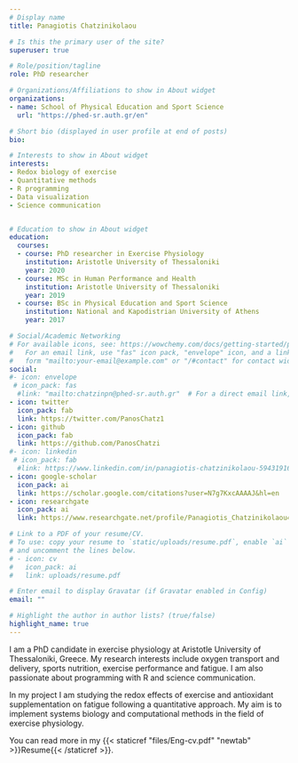 ```yaml
---
# Display name
title: Panagiotis Chatzinikolaou

# Is this the primary user of the site?
superuser: true

# Role/position/tagline
role: PhD researcher

# Organizations/Affiliations to show in About widget
organizations:
- name: School of Physical Education and Sport Science
  url: "https://phed-sr.auth.gr/en"

# Short bio (displayed in user profile at end of posts)
bio: 

# Interests to show in About widget
interests:
- Redox biology of exercise
- Quantitative methods
- R programming
- Data visualization
- Science communication


# Education to show in About widget
education:
  courses:
  - course: PhD researcher in Exercise Physiology
    institution: Aristotle University of Thessaloniki
    year: 2020
  - course: MSc in Human Performance and Health
    institution: Aristotle University of Thessaloniki
    year: 2019
  - course: BSc in Physical Education and Sport Science
    institution: National and Kapodistrian University of Athens
    year: 2017

# Social/Academic Networking
# For available icons, see: https://wowchemy.com/docs/getting-started/page-builder/#icons
#   For an email link, use "fas" icon pack, "envelope" icon, and a link in the
#   form "mailto:your-email@example.com" or "/#contact" for contact widget.
social:
#- icon: envelope
 # icon_pack: fas
  #link: "mailto:chatzinpn@phed-sr.auth.gr"  # For a direct email link, use "mailto:chatzinpn@phed-sr.auth.gr" or '/#contact' to link with contact.
- icon: twitter
  icon_pack: fab
  link: https://twitter.com/PanosChatz1
- icon: github
  icon_pack: fab
  link: https://github.com/PanosChatzi
#- icon: linkedin
 # icon_pack: fab
  #link: https://www.linkedin.com/in/panagiotis-chatzinikolaou-594319168/
- icon: google-scholar
  icon_pack: ai
  link: https://scholar.google.com/citations?user=N7g7KxcAAAAJ&hl=en
- icon: researchgate
  icon_pack: ai
  link: https://www.researchgate.net/profile/Panagiotis_Chatzinikolaou4

# Link to a PDF of your resume/CV.
# To use: copy your resume to `static/uploads/resume.pdf`, enable `ai` icons in `params.toml`, 
# and uncomment the lines below.
# - icon: cv
#   icon_pack: ai
#   link: uploads/resume.pdf

# Enter email to display Gravatar (if Gravatar enabled in Config)
email: ""

# Highlight the author in author lists? (true/false)
highlight_name: true
---
```


I am a PhD candidate in exercise physiology at Aristotle University of Thessaloniki, Greece. My research interests include oxygen transport and delivery, sports nutrition, exercise performance and fatigue. I am also passionate about programming with R and science communication.

In my project I am studying the redox effects of exercise and antioxidant supplementation on fatigue following a quantitative approach. My aim is to implement systems biology and computational methods in the field of exercise physiology.

You can read more in my {{< staticref "files/Eng-cv.pdf" "newtab" >}}Resume{{< /staticref >}}.
